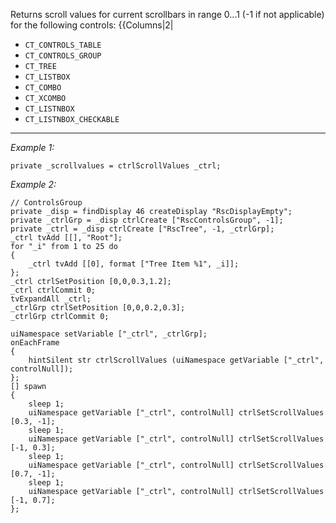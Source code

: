 Returns scroll values for current scrollbars in range 0...1 (-1 if not applicable) for the following controls:
{{Columns|2|
* `CT_CONTROLS_TABLE`
* `CT_CONTROLS_GROUP`
* `CT_TREE`
* `CT_LISTBOX`
* `CT_COMBO`
* `CT_XCOMBO`
* `CT_LISTNBOX`
* `CT_LISTNBOX_CHECKABLE`


---
*Example 1:*
```sqf
private _scrollvalues = ctrlScrollValues _ctrl;
```

*Example 2:*
```sqf
// ControlsGroup
private _disp = findDisplay 46 createDisplay "RscDisplayEmpty";
private _ctrlGrp = _disp ctrlCreate ["RscControlsGroup", -1];
private _ctrl = _disp ctrlCreate ["RscTree", -1, _ctrlGrp];
_ctrl tvAdd [[], "Root"];
for "_i" from 1 to 25 do
{
	_ctrl tvAdd [[0], format ["Tree Item %1", _i]];
};
_ctrl ctrlSetPosition [0,0,0.3,1.2];
_ctrl ctrlCommit 0;
tvExpandAll _ctrl;
_ctrlGrp ctrlSetPosition [0,0,0.2,0.3];
_ctrlGrp ctrlCommit 0;
 
uiNamespace setVariable ["_ctrl", _ctrlGrp];
onEachFrame
{
	hintSilent str ctrlScrollValues (uiNamespace getVariable ["_ctrl", controlNull]);
};
[] spawn
{
	sleep 1;
	uiNamespace getVariable ["_ctrl", controlNull] ctrlSetScrollValues [0.3, -1];
	sleep 1;
	uiNamespace getVariable ["_ctrl", controlNull] ctrlSetScrollValues [-1, 0.3];
	sleep 1;
	uiNamespace getVariable ["_ctrl", controlNull] ctrlSetScrollValues [0.7, -1];
	sleep 1;
	uiNamespace getVariable ["_ctrl", controlNull] ctrlSetScrollValues [-1, 0.7];
};
```